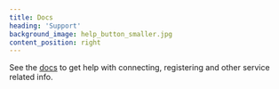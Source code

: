 ```yaml
---
title: Docs
heading: 'Support'
background_image: help_button_smaller.jpg
content_position: right
---
```


See the [docs](https://docs.koderoot.net) to get help with connecting, registering and other service related info.
